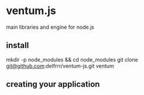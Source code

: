 ventum.js
======
main libraries and engine for node.js

install
------
  mkdir -p node_modules && cd node_modules
  git clone git@github.com:delfrrr/ventum-js.git ventum

creating your application
------
